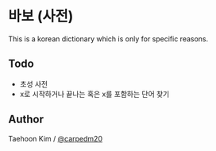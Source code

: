 바보 (사전)
===========

This is a korean dictionary which is only for specific reasons.


Todo
----

- 초성 사전
- x로 시작하거나 끝나는 혹은 x를 포함하는 단어 찾기


Author
------

Taehoon Kim / [@carpedm20](http://carpedm20.github.io/about)
